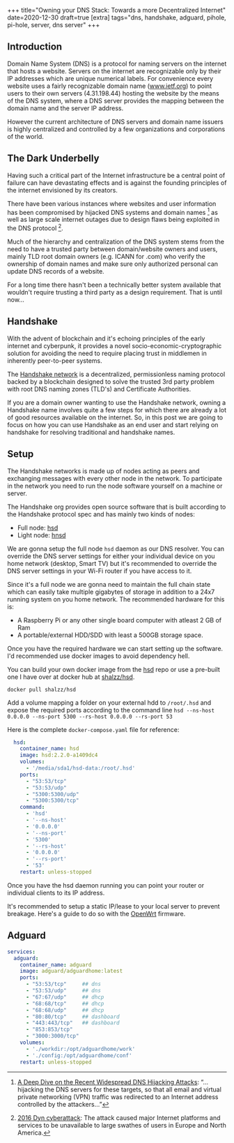 +++
title="Owning your DNS Stack: Towards a more Decentralized Internet"
date=2020-12-30
draft=true
[extra]
tags="dns, handshake, adguard, pihole, pi-hole, server, dns server"
+++

## Introduction

Domain Name System (DNS) is a protocol for naming servers on the internet that hosts
a website. Servers on the internet are recognizable only by their IP addresses
which are unique numerical labels. For convenience every website uses a
fairly recognizable domain name (www.ietf.org) to
point users to their own servers (4.31.198.44) hosting the website by the means
of the DNS system, where a DNS server provides the mapping between the domain
name and the server IP address.

However the current architecture of DNS servers and domain name issuers is highly 
centralized and controlled by a few organizations and corporations of the world.

<!-- more -->

## The Dark Underbelly

Having such a critical part of the Internet infrastructure be a central point
of failure can have devastating effects and is against the founding principles
of the internet envisioned by its creators.

There have been various instances where websites and user information has been 
compromised by hijacked DNS systems and domain names [^fn-1] as well as large scale
internet outages due to design flaws being exploited in the DNS protocol [^fn-2].

Much of the hierarchy and centralization of the DNS system stems from the need to
have a trusted party between domain/website owners and users, mainly TLD root domain
owners (e.g. ICANN for .com) who verify the ownership of domain names and make sure
only authorized personal can update DNS records of a website.

For a long time there hasn't been a technically better system available that wouldn't
require trusting a third party as a design requirement. That is until now…

## Handshake

With the advent of blockchain and it's echoing principles of the early internet
and cyberpunk, it provides a novel socio-economic-cryptographic solution for avoiding
the need to require placing trust in middlemen in inherently peer-to-peer systems.

The [Handshake network][3] is a decentralized, permissionless naming protocol
backed by a blockchain designed to solve the trusted 3rd party
problem with root DNS naming zones (TLD's) and Certificate Authorities.

If you are a domain owner wanting to use the Handshake network, owning a
Handshake name involves quite a few steps
for which there are already a lot of good resources available on the internet.
So, in this post we are going to focus on how you can use Handshake as an end user
and start relying on handshake for resolving traditional and handshake names.

## Setup

The Handshake networks is made up of nodes acting as peers and exchanging messages
with every other node in the network. To participate in the network you need to
run the node software yourself on a machine or server.

The Handshake org provides open source software that is
built according to the Handshake protocol spec and has mainly two kinds of nodes:

* Full node: [hsd][4]
* Light node: [hnsd][5]

We are gonna setup the full node `hsd` daemon as our DNS resolver. You can override
the DNS server settings for either your individual device on you home network
(desktop, Smart TV) but it's recommended to override the DNS server settings in
your Wi-Fi router if you have access to it.

Since it's a full node we are gonna need to maintain the full chain state which
can easily take multiple gigabytes of storage in addition to a 24x7 running system
on you home network. The recommended hardware for this is:

* A Raspberry Pi or any other single board computer with atleast 2 GB of Ram
* A portable/external HDD/SDD with least a 500GB storage space.

Once you have the required hardware we can start setting up the software. I'd
recommended use docker images to avoid dependency hell.

You can build your own docker image from the [hsd][4] repo or use a pre-built
one I have over at docker hub at [shalzz/hsd][7].

```
docker pull shalzz/hsd
```

Add a volume mapping a folder on your external hdd to `/root/.hsd` and expose the
required ports according to the command line
`hsd --ns-host 0.0.0.0 --ns-port 5300 --rs-host 0.0.0.0 --rs-port 53`

Here is the complete `docker-compose.yaml` file for reference:

```yaml
  hsd:
    container_name: hsd
    image: hsd:2.2.0-a1409dc4
    volumes:
      - '/media/sda1/hsd-data:/root/.hsd'
    ports:
      - "53:53/tcp"
      - "53:53/udp"
      - "5300:5300/udp"
      - "5300:5300/tcp"
    command:
      - 'hsd'
      - '--ns-host'
      - '0.0.0.0'
      - '--ns-port'
      - '5300'
      - '--rs-host'
      - '0.0.0.0'
      - '--rs-port'
      - '53'
    restart: unless-stopped

```

Once you have the hsd daemon running you can point your router or individual clients to
its IP address.

It's recommended to setup a static IP/lease to your local server to prevent
breakage. Here's a guide to do so with the [OpenWrt][8] firmware.

## Adguard

```yaml
services:
  adguard:
    container_name: adguard
    image: adguard/adguardhome:latest
    ports:
      - "53:53/tcp"     ## dns
      - "53:53/udp"     ## dns
      - "67:67/udp"     ## dhcp
      - "68:68/tcp"     ## dhcp
      - "68:68/udp"     ## dhcp
      - "80:80/tcp"     ## dashboard
      - "443:443/tcp"   ## dashboard
      - "853:853/tcp"
      - "3000:3000/tcp"
    volumes:
      - './workdir:/opt/adguardhome/work'
      - './config:/opt/adguardhome/conf'
    restart: unless-stopped
```

[^fn-1]: [A Deep Dive on the Recent Widespread DNS Hijacking Attacks][1]:
    “…hijacking the DNS servers for these targets, so that all email and virtual private networking (VPN) traffic was redirected to an Internet address controlled by the attackers…”

[^fn-2]: [2016 Dyn cyberattack][2]: The attack caused major Internet platforms and services to be unavailable to large swathes of users in Europe and North America.

[1]: https://krebsonsecurity.com/2019/02/a-deep-dive-on-the-recent-widespread-dns-hijacking-attacks/
[2]: https://en.wikipedia.org/wiki/2016_Dyn_cyberattack
[3]: https://handshake.org/
[4]: https://github.com/handshake-org/hsd
[5]: https://github.com/handshake-org/hnsd
[6]: https://gist.github.com/shalzz/e30d41403f92feef0d2688d081336dbd
[7]: https://hub.docker.com/r/shalzz/hsd
[8]: https://openwrt.org/docs/guide-user/luci/static_ip
